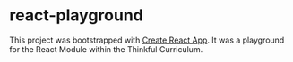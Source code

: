 # react-playground

This project was bootstrapped with [Create React App](https://github.com/facebook/create-react-app). It was a playground for the React Module within the Thinkful Curriculum.


